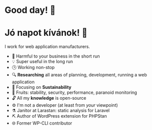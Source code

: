 # Good day! 👋

# Jó napot kívánok! 👋

I work for web application manufacturers.

- 👹 Harmful to your business in the short run
- 💡 Super useful in the long run
- 🕒 Working non-stop
- 🔍 **Researching** all areas of planning, development, running a web application
- 🎯 Focusing on **Sustainability**
- 🍇 Fruits: stability, security, performance, paranoid monitoring
- 🔓 All my **knowledge** is open-source
- ⚙️ I'm not a developer (at least from _your_ viewpoint)
- ⚗️ Janitor at Larastan: static analysis for Laravel
- ⛏️ Author of WordPress extension for PHPStan
- 🌐 Former WP-CLI contributor

